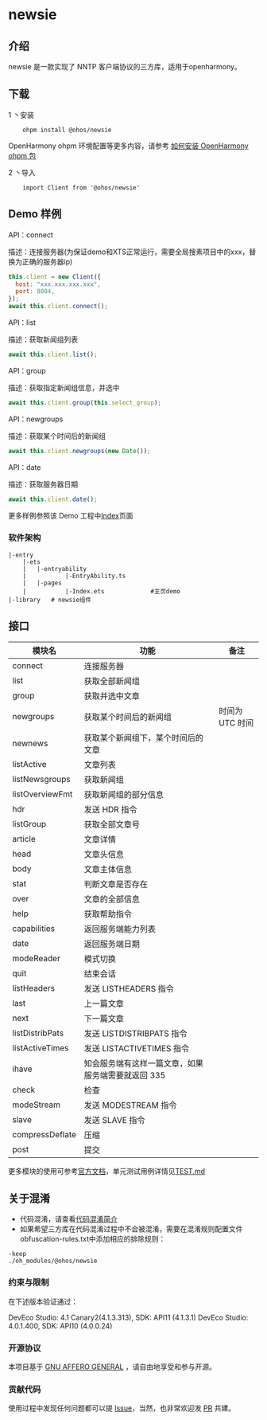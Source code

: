 # newsie

## 介绍

newsie 是一款实现了 NNTP 客户端协议的三方库，适用于openharmony。

## 下载

1 丶安装

```
    ohpm install @ohos/newsie
```
OpenHarmony ohpm 环境配置等更多内容，请参考 [如何安装 OpenHarmony ohpm 包](https://gitcode.com/openharmony-tpc/docs/blob/master/OpenHarmony_har_usage.md)

2 丶导入

```
    import Client from '@ohos/newsie'
```

## Demo 样例

API：connect

描述：连接服务器(为保证demo和XTS正常运行，需要全局搜素项目中的xxx，替换为正确的服务器ip)

```js
this.client = new Client({
  host: "xxx.xxx.xxx.xxx",
  port: 8084,
});
await this.client.connect();
```

API：list

描述：获取新闻组列表

```js
await this.client.list();
```

API：group

描述：获取指定新闻组信息，并选中

```js
await this.client.group(this.select_group);
```

API：newgroups

描述：获取某个时间后的新闻组
```js
await this.client.newgroups(new Date());
```

API：date

描述：获取服务器日期

```js
await this.client.date();
```

更多样例参照该 Demo 工程中[Index](./entry/src/main/ets/pages/Index.ets)页面

### 软件架构

```
|-entry
    |-ets
    |   |-entryability
    |           |-EntryAbility.ts
    |   |-pages
    |           |-Index.ets             #主页demo
|-library   # newsie组件
```

## 接口

| 模块名          | 功能                          | 备注            |
| --------------- |-----------------------------| --------------- |
| connect         | 连接服务器                       |
| list            | 获取全部新闻组                     |
| group           | 获取并选中文章                     |
| newgroups       | 获取某个时间后的新闻组                 | 时间为 UTC 时间 |
| newnews         | 获取某个新闻组下，某个时间后的文章           |
| listActive      | 文章列表                        |
| listNewsgroups  | 获取新闻组                       |
| listOverviewFmt | 获取新闻组的部分信息                  |
| hdr             | 发送 HDR 指令                   |
| listGroup       | 获取全部文章号                     |
| article         | 文章详情                        |
| head            | 文章头信息                       |
| body            | 文章主体信息                      |
| stat            | 判断文章是否存在                    |
| over            | 文章的全部信息                     |
| help            | 获取帮助指令                      |
| capabilities    | 返回服务端能力列表                   |
| date            | 返回服务端日期                     |
| modeReader      | 模式切换                        |
| quit            | 结束会话                        |
| listHeaders     | 发送 LISTHEADERS 指令           |
| last            | 上一篇文章                       |
| next            | 下一篇文章                       |
| listDistribPats | 发送 LISTDISTRIBPATS 指令       |
| listActiveTimes | 发送 LISTACTIVETIMES 指令       |
| ihave           | 知会服务端有这样一篇文章，如果服务端需要就返回 335 |
| check           | 检查                          |
| modeStream      | 发送 MODESTREAM 指令            |
| slave           | 发送 SLAVE 指令                 |
| compressDeflate | 压缩                          |
| post            | 提交                          |

更多模块的使用可参考[官方文档](https://gitlab.com/timrs2998/newsie/-/blob/master/README.md)，单元测试用例详情见[TEST.md](https://gitcode.com/openharmony-tpc/openharmony_tpc_samples/blob/master/newsie/TEST.md)
## 关于混淆
- 代码混淆，请查看[代码混淆简介](https://docs.openharmony.cn/pages/v5.0/zh-cn/application-dev/arkts-utils/source-obfuscation.md)
- 如果希望三方库在代码混淆过程中不会被混淆，需要在混淆规则配置文件obfuscation-rules.txt中添加相应的排除规则：
```
-keep
./oh_modules/@ohos/newsie
```
### 约束与限制

在下述版本验证通过：

DevEco Studio: 4.1 Canary2(4.1.3.313), SDK: API11 (4.1.3.1)
DevEco Studio: 4.0.1.400, SDK: API10 (4.0.0.24)

### 开源协议

本项目基于 [GNU AFFERO GENERAL](./LICENSE)
，请自由地享受和参与开源。

### 贡献代码

使用过程中发现任何问题都可以提 [Issue](https://gitcode.com/openharmony-tpc/openharmony_tpc_samples/issues)，当然，也非常欢迎发 [PR](https://gitcode.com/openharmony-tpc/openharmony_tpc_samples/pulls) 共建。
